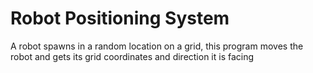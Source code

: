 # Robot Positioning System

A robot spawns in a random location on a grid, this program moves the robot and gets its grid coordinates and direction it is facing